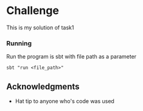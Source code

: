 # Challenge

This is my solution of task1

### Running

Run the program is sbt with file path as a parameter

```
sbt "run <file_path>"
```

## Acknowledgments

* Hat tip to anyone who's code was used
